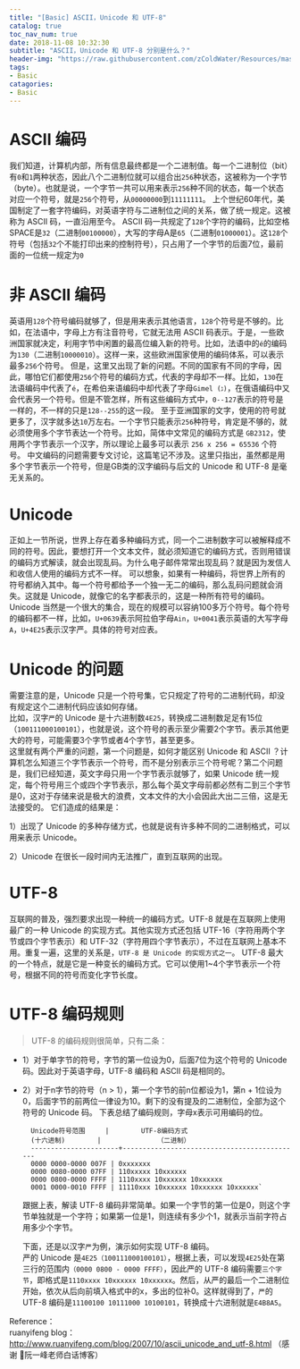 ```yaml
---
title: "[Basic] ASCII，Unicode 和 UTF-8"
catalog: true
toc_nav_num: true
date: 2018-11-08 10:32:30
subtitle: "ASCII，Unicode 和 UTF-8 分别是什么？"
header-img: "https://raw.githubusercontent.com/zColdWater/Resources/master/Images/code-min.png"
tags:
- Basic
catagories:
- Basic
---
```


ASCII 编码
=======
我们知道，计算机内部，所有信息最终都是一个二进制值。每一个二进制位（bit）有`0`和`1`两种状态，因此八个二进制位就可以组合出`256`种状态，这被称为一个字节（byte）。也就是说，一个字节一共可以用来表示`256`种不同的状态，每一个状态对应一个符号，就是`256`个符号，从`00000000`到`11111111`。
上个世纪60年代，美国制定了一套字符编码，对英语字符与二进制位之间的关系，做了统一规定。这被称为 ASCII 码，一直沿用至今。
ASCII 码一共规定了`128`个字符的编码，比如空格SPACE是`32`（二进制`00100000`），大写的字母A是`65`（二进制`01000001`）。这`128`个符号（包括`32`个不能打印出来的控制符号），只占用了一个字节的后面7位，最前面的一位统一规定为`0`

非 ASCII 编码
=======
英语用`128`个符号编码就够了，但是用来表示其他语言，`128`个符号是不够的。比如，在法语中，字母上方有注音符号，它就无法用 ASCII 码表示。于是，一些欧洲国家就决定，利用字节中闲置的最高位编入新的符号。比如，法语中的`é`的编码为`130`（二进制`10000010`）。这样一来，这些欧洲国家使用的编码体系，可以表示最多`256`个符号。
但是，这里又出现了新的问题。不同的国家有不同的字母，因此，哪怕它们都使用`256`个符号的编码方式，代表的字母却不一样。比如，`130`在法语编码中代表了`é`，在希伯来语编码中却代表了字母`Gimel (ג)`，在俄语编码中又会代表另一个符号。但是不管怎样，所有这些编码方式中，`0--127`表示的符号是一样的，不一样的只是`128--255`的这一段。
至于亚洲国家的文字，使用的符号就更多了，汉字就多达`10`万左右。一个字节只能表示`256`种符号，肯定是不够的，就必须使用多个字节表达一个符号。比如，简体中文常见的编码方式是 `GB2312`，使用两个字节表示一个汉字，所以理论上最多可以表示 `256 x 256 = 65536` 个符号。
中文编码的问题需要专文讨论，这篇笔记不涉及。这里只指出，虽然都是用多个字节表示一个符号，但是GB类的汉字编码与后文的 Unicode 和 UTF-8 是毫无关系的。


Unicode 
=======
正如上一节所说，世界上存在着多种编码方式，同一个二进制数字可以被解释成不同的符号。因此，要想打开一个文本文件，就必须知道它的编码方式，否则用错误的编码方式解读，就会出现乱码。为什么电子邮件常常出现乱码？就是因为发信人和收信人使用的编码方式不一样。
可以想象，如果有一种编码，将世界上所有的符号都纳入其中。每一个符号都给予一个独一无二的编码，那么乱码问题就会消失。这就是 Unicode，就像它的名字都表示的，这是一种所有符号的编码。
Unicode 当然是一个很大的集合，现在的规模可以容纳100多万个符号。每个符号的编码都不一样，比如，`U+0639`表示阿拉伯字母`Ain`，`U+0041`表示英语的大写字母`A`，`U+4E25`表示汉字严。具体的符号对应表。


Unicode 的问题
=======
需要注意的是，Unicode 只是一个符号集，它只规定了符号的二进制代码，却没有规定这个二进制代码应该如何存储。  
比如，汉字`严`的 Unicode 是十六进制数`4E25`，转换成二进制数足足有15位（`100111000100101`），也就是说，这个符号的表示至少需要2个字节。表示其他更大的符号，可能需要3个字节或者4个字节，甚至更多。  
这里就有两个严重的问题，第一个问题是，如何才能区别 Unicode 和 ASCII ？计算机怎么知道三个字节表示一个符号，而不是分别表示三个符号呢？第二个问题是，我们已经知道，英文字母只用一个字节表示就够了，如果 Unicode 统一规定，每个符号用三个或四个字节表示，那么每个英文字母前都必然有二到三个字节是0，这对于存储来说是极大的浪费，文本文件的大小会因此大出二三倍，这是无法接受的。
它们造成的结果是：  

1）出现了 Unicode 的多种存储方式，也就是说有许多种不同的二进制格式，可以用来表示 Unicode。

2）Unicode 在很长一段时间内无法推广，直到互联网的出现。  


UTF-8
=======
互联网的普及，强烈要求出现一种统一的编码方式。UTF-8 就是在互联网上使用最广的一种 Unicode 的实现方式。其他实现方式还包括 UTF-16（字符用两个字节或四个字节表示）和 UTF-32（字符用四个字节表示），不过在互联网上基本不用。重复一遍，这里的关系是，`UTF-8 是 Unicode 的实现方式之一`。
UTF-8 最大的一个特点，就是它是一种变长的编码方式。它可以使用1~4个字节表示一个符号，根据不同的符号而变化字节长度。

UTF-8 编码规则
=======
> UTF-8 的编码规则很简单，只有二条：  

* 1）对于单字节的符号，字节的第一位设为0，后面7位为这个符号的 Unicode 码。因此对于英语字母，UTF-8 编码和 ASCII 码是相同的。  

* 2）对于n字节的符号（n > 1），第一个字节的前n位都设为1，第n + 1位设为0，后面字节的前两位一律设为10。剩下的没有提及的二进制位，全部为这个符号的 Unicode 码。
下表总结了编码规则，字母x表示可用编码的位。  

        Unicode符号范围     |        UTF-8编码方式
        (十六进制)        |              （二进制）
        ----------------------+---------------------------------------------
        0000 0000-0000 007F | 0xxxxxxx
        0000 0080-0000 07FF | 110xxxxx 10xxxxxx
        0000 0800-0000 FFFF | 1110xxxx 10xxxxxx 10xxxxxx
        0001 0000-0010 FFFF | 11110xxx 10xxxxxx 10xxxxxx 10xxxxxx`

    跟据上表，解读 UTF-8 编码非常简单。如果一个字节的第一位是0，则这个字节单独就是一个字符；如果第一位是1，则连续有多少个1，就表示当前字符占用多少个字节。  

    下面，还是以汉字`严`为例，演示如何实现 UTF-8 编码。  
    严的 Unicode 是`4E25（100111000100101）`，根据上表，可以发现`4E25`处在第三行的范围内`（0000 0800 - 0000 FFFF）`，因此严的 UTF-8 编码需要`三个字节`，即格式是`1110xxxx 10xxxxxx 10xxxxxx`。然后，从严的最后一个二进制位开始，依次从后向前填入格式中的x，多出的位补0。这样就得到了，`严`的 UTF-8 编码是`11100100 10111000 10100101`，转换成十六进制就是`E4B8A5`。


Reference：  
ruanyifeng blog：http://www.ruanyifeng.com/blog/2007/10/ascii_unicode_and_utf-8.html  （感谢 阮一峰老师白话博客）

